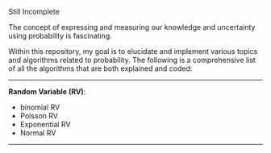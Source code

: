 Still Incomplete


The concept of expressing and measuring our knowledge and uncertainty using probability is fascinating.

Within this repository, my goal is to elucidate and implement various topics and algorithms related to probability. The following is a comprehensive list of all the algorithms that are both explained and coded:

---------------------------------------------------------------------------------------------------
**Random Variable (RV)**:
- binomial RV
- Poisson RV
- Exponential RV
- Normal RV
---------------------------------------------------------------------------------------------------
  
